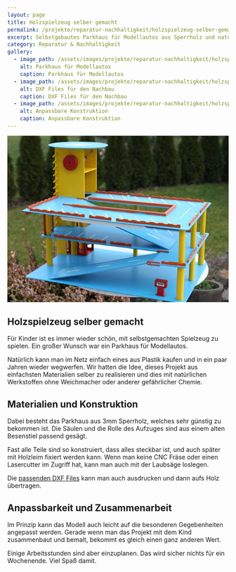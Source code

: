```yaml
---
layout: page
title: Holzspielzeug selber gemacht
permalink: /projekte/reparatur-nachhaltigkeit/holzspielzeug-selber-gemacht/
excerpt: Selbstgebautes Parkhaus für Modellautos aus Sperrholz und natürlichen Materialien
category: Reparatur & Nachhaltigkeit
gallery:
  - image_path: /assets/images/projekte/reparatur-nachhaltigkeit/holzspielzeug/parkhaus-modellautos.jpg
    alt: Parkhaus für Modellautos
    caption: Parkhaus für Modellautos
  - image_path: /assets/images/projekte/reparatur-nachhaltigkeit/holzspielzeug/dxf-files-nachbau.jpg
    alt: DXF Files für den Nachbau
    caption: DXF Files für den Nachbau
  - image_path: /assets/images/projekte/reparatur-nachhaltigkeit/holzspielzeug/anpassbare-konstruktion.jpg
    alt: Anpassbare Konstruktion
    caption: Anpassbare Konstruktion
---
```


<picture>
            <source type="image/webp" srcset="/assets/images/projekte/reparatur-nachhaltigkeit/holzspielzeug/parkhaus-modellautos.webp">
            <img src="/assets/images/projekte/reparatur-nachhaltigkeit/holzspielzeug/parkhaus-modellautos.jpg" alt="Parkhaus für Modellautos - Selbstgebaut" class="title-image">
          </picture>

## Holzspielzeug selber gemacht

Für Kinder ist es immer wieder schön, mit selbstgemachten Spielzeug zu spielen. Ein großer Wunsch war ein Parkhaus für Modellautos.

Natürlich kann man im Netz einfach eines aus Plastik kaufen und in ein paar Jahren wieder wegwerfen. Wir hatten die Idee, dieses Projekt aus einfachsten Materialien selber zu realisieren und dies mit natürlichen Werkstoffen ohne Weichmacher oder anderer gefährlicher Chemie.

## Materialien und Konstruktion

Dabei besteht das Parkhaus aus 3mm Sperrholz, welches sehr günstig zu bekommen ist. Die Säulen und die Rolle des Aufzuges sind aus einem alten Besenstiel passend gesägt.

Fast alle Teile sind so konstruiert, dass alles steckbar ist, und auch später mit Holzleim fixiert werden kann. Wenn man keine CNC Fräse oder einen Lasercutter im Zugriff hat, kann man auch mit der Laubsäge loslegen.

Die [passenden DXF Files](https://www.thingiverse.com/thing:1412154/files) kann man auch ausdrucken und dann aufs Holz übertragen.

## Anpassbarkeit und Zusammenarbeit

Im Prinzip kann das Modell auch leicht auf die besonderen Gegebenheiten angepasst werden. Gerade wenn man das Projekt mit dem Kind zusammenbaut und bemalt, bekommt es gleich einen ganz anderen Wert.

Einige Arbeitsstunden sind aber einzuplanen. Das wird sicher nichts für ein Wochenende. Viel Spaß damit.
